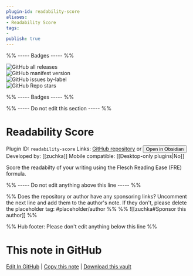 ```yaml
---
plugin-id: readability-score
aliases:
- Readability Score
tags: 
- 
publish: true
---
```


%% ----- Badges ----- %%

![GitHub all releases](https://img.shields.io/github/downloads/zuchka/obsidian-readability/total?color=573E7A&logo=github&style=for-the-badge)   
![GitHub manifest version](https://img.shields.io/github/manifest-json/v/zuchka/obsidian-readability?color=573E7A&logo=github&style=for-the-badge)   
![GitHub issues by-label](https://img.shields.io/github/issues/zuchka/obsidian-readability/help%20wanted?color=573E7A&logo=github&style=for-the-badge)   
![GitHub Repo stars](https://img.shields.io/github/stars/zuchka/obsidian-readability?color=573E7A&logo=github&style=for-the-badge)

%% ----- Badges ----- %%

%% ----- Do not edit this section ----- %%

# Readability Score

Plugin ID: `readability-score`
Links: [GitHub repository](https://github.com/zuchka/obsidian-readability) or [<button id=HH>Open in Obsidian</button>](obsidian://show-plugin?id=readability-score)
Developed by: [[zuchka]]
Mobile compatible: [[Desktop-only plugins|No]]

Score the readabilty of your writing using the Flesch Reading Ease (FRE) formula.

%% ----- Do not edit anything above this line ----- %% 

%% Does the repository or author have any sponsoring links? Uncomment the next line and add them to the author's note. If they don't, please delete the placeholder tag: #placeholder/author %%
%% ![[zuchka#Sponsor this author]] %%

%% Hub footer: Please don't edit anything below this line %%

# This note in GitHub

<span class="git-footer">[Edit In GitHub](https://github.dev/obsidian-community/obsidian-hub/blob/main/02%20-%20Community%20Expansions/02.05%20All%20Community%20Expansions/Plugins/readability-score.md "git-hub-edit-note") | [Copy this note](https://raw.githubusercontent.com/obsidian-community/obsidian-hub/main/02%20-%20Community%20Expansions/02.05%20All%20Community%20Expansions/Plugins/readability-score.md "git-hub-copy-note") | [Download this vault](https://github.com/obsidian-community/obsidian-hub/archive/refs/heads/main.zip "git-hub-download-vault") </span>

